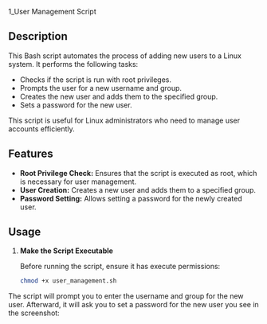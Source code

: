 1_User Management Script

## Description

This Bash script automates the process of adding new users to a Linux system. It performs the following tasks:
- Checks if the script is run with root privileges.
- Prompts the user for a new username and group.
- Creates the new user and adds them to the specified group.
- Sets a password for the new user.

This script is useful for Linux administrators who need to manage user accounts 
efficiently.

## Features

- **Root Privilege Check:** Ensures that the script is executed as root, which is
  necessary for user management.
- **User Creation:** Creates a new user and adds them to a specified group.
- **Password Setting:** Allows setting a password for the newly created user.

## Usage

1. **Make the Script Executable**

   Before running the script, ensure it has execute permissions:

   ```bash
   chmod +x user_management.sh

The script will prompt you to enter the username and group for the new user.
Afterward, it will ask you to set a password for the new user you see in 
the screenshot:
